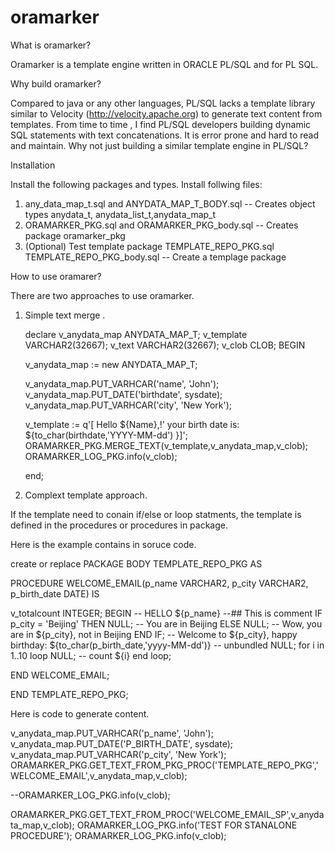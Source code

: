oramarker
=========
What is oramarker?

Oramarker is a template engine written in ORACLE PL/SQL and for  PL SQL.

Why build oramarker?

Compared to java or any other languages, PL/SQL lacks a template library similar to Velocity (http://velocity.apache.org) to generate text content from templates. From time to time , I find PL/SQL developers building dynamic SQL statements with text concatenations. It is error prone and hard to read and maintain. Why not just building a similar template engine in PL/SQL? 

Installation

Install the following packages and types.
Install follwing files:

1. any_data_map_t.sql and ANYDATA_MAP_T_BODY.sql  -- Creates object types anydata_t, anydata_list_t,anydata_map_t
2. ORAMARKER_PKG.sql and ORAMARKER_PKG_body.sql   -- Creates package oramarker_pkg
3. (Optional) Test template package TEMPLATE_REPO_PKG.sql TEMPLATE_REPO_PKG_body.sql  -- Create a templage package

How to use oramarer?

There are two approaches to use oramarker.

1. Simple text merge .

    declare
       v_anydata_map ANYDATA_MAP_T;
v_template VARCHAR2(32667);
v_text VARCHAR2(32667);
v_clob CLOB;
BEGIN
 
      v_anydata_map := new ANYDATA_MAP_T;
      
      v_anydata_map.PUT_VARHCAR('name', 'John');
      v_anydata_map.PUT_DATE('birthdate', sysdate);
      v_anydata_map.PUT_VARHCAR('city', 'New York');
      
      v_template := q'[ Hello ${Name},!' your birth date is: ${to_char(birthdate,'YYYY-MM-dd') }]';
      ORAMARKER_PKG.MERGE_TEXT(v_template,v_anydata_map,v_clob);
      ORAMARKER_LOG_PKG.info(v_clob);

   end;
   
2. Complext template approach.

If the template need to conain if/else or loop statments, the template is defined in the procedures or procedures in package.

Here is the example contains in soruce code.

create or replace PACKAGE BODY TEMPLATE_REPO_PKG AS

PROCEDURE WELCOME_EMAIL(p_name VARCHAR2, p_city VARCHAR2, p_birth_date DATE) IS

v_totalcount INTEGER;
BEGIN
--  HELLO ${p_name}
--## This is comment
IF p_city = 'Beijing' THEN
   NULL;
-- You are in Beijing
ELSE
   NULL;
-- Wow, you are in ${p_city}, not in Beijing
END IF;
--  Welcome to ${p_city}, happy birthday: ${to_char(p_birth_date,'yyyy-MM-dd')}
--  unbundled 
NULL;
for i in 1..10 loop
NULL;
-- count ${i}
end loop;

END WELCOME_EMAIL;
 
END TEMPLATE_REPO_PKG;


Here is code to generate content.

  v_anydata_map.PUT_VARHCAR('p_name', 'John');
  v_anydata_map.PUT_DATE('P_BIRTH_DATE', sysdate);
  v_anydata_map.PUT_VARHCAR('p_city', 'New York');
  ORAMARKER_PKG.GET_TEXT_FROM_PKG_PROC('TEMPLATE_REPO_PKG','WELCOME_EMAIL',v_anydata_map,v_clob);
  
  --ORAMARKER_LOG_PKG.info(v_clob);
  
  
  
  ORAMARKER_PKG.GET_TEXT_FROM_PROC('WELCOME_EMAIL_SP',v_anydata_map,v_clob);
  ORAMARKER_LOG_PKG.info('TEST FOR STANALONE PROCEDURE');
  ORAMARKER_LOG_PKG.info(v_clob);












